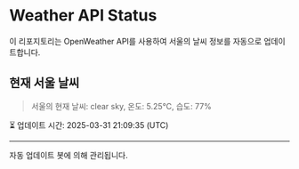 
# Weather API Status

이 리포지토리는 OpenWeather API를 사용하여 서울의 날씨 정보를 자동으로 업데이트합니다.

## 현재 서울 날씨
> 서울의 현재 날씨: clear sky, 온도: 5.25°C, 습도: 77%

⏳ 업데이트 시간: 2025-03-31 21:09:35 (UTC)

---
자동 업데이트 봇에 의해 관리됩니다.
